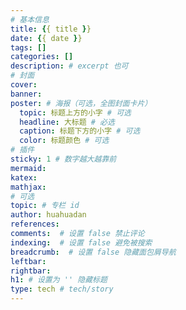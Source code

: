 ```yaml
---
# 基本信息
title: {{ title }}
date: {{ date }}
tags: []
categories: []
description: # excerpt 也可 
# 封面
cover: 
banner: 
poster: # 海报（可选，全图封面卡片）
  topic: 标题上方的小字 # 可选
  headline: 大标题 # 必选
  caption: 标题下方的小字 # 可选
  color: 标题颜色 # 可选
# 插件
sticky: 1 # 数字越大越靠前
mermaid: 
katex: 
mathjax: 
# 可选
topic: # 专栏 id
author: huahuadan
references:
comments:  # 设置 false 禁止评论
indexing:  # 设置 false 避免被搜索
breadcrumb:  # 设置 false 隐藏面包屑导航
leftbar: 
rightbar: 
h1: # 设置为 '' 隐藏标题
type: tech # tech/story
---
```


